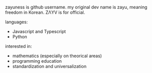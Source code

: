 zayuness is github username. my original dev name is zayu, meaning freedom in Korean.
ZΛYV is for official.

languages:
- Javascript and Typescript
- Python

interested in:
- mathematics (especially on theorical areas)
- programming education
- standardization and universalization

<!---
zayuness/zayuness is a ✨ special ✨ repository because its `README.md` (this file) appears on your GitHub profile.
You can click the Preview link to take a look at your changes.
--->
